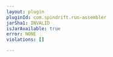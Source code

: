 ```yaml
---
layout: plugin
pluginId: com.spindrift.run-assembler
jarSha1: INVALID
isJarAvailable: true
error: NONE
violations: []

---
```

